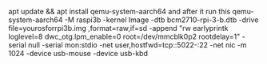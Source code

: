 apt update && apt install qemu-system-aarch64
and after it run this
 qemu-system-aarch64     -M raspi3b     -kernel Image     -dtb bcm2710-rpi-3-b.dtb -drive file=yourosforrpi3b.img ,format=raw,if=sd     -append "rw earlyprintk loglevel=8 dwc_otg.lpm_enable=0 root=/dev/mmcblk0p2 rootdelay=1"     -serial null     -serial mon:stdio     -net user,hostfwd=tcp::5022-:22     -net nic     -m 1024      -device usb-mouse -device usb-kbd 
